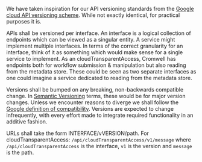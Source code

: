 We have taken inspiration for our API versioning standards from the [Google cloud API versioning scheme](https://cloud.google.com/apis/design/versioning). While not exactly identical, for practical purposes it is.

APIs shall be versioned per interface. An interface is a logical collection of endpoints which can be viewed as a singular entity. A service might implement multiple interfaces. In terms of the correct granularity for an interface, think of it as something which would make sense for a single service to implement. As an cloudTransparentAccess, Cromwell has endpoints both for workflow submission & manipulation but also reading from the metadata store. These could be seen as two separate interfaces as one could imagine a service dedicated to reading from the metadata store.

Versions shall be bumped on any breaking, non-backwards compatible change. In [Semantic Versioning](http://semver.org/) terms, these would be for major version changes. Unless we encounter reasons to diverge we shall follow the [Google definition of compatibility](https://cloud.google.com/apis/design/compatibility). Versions are expected to change infrequently, with every effort made to integrate required functionality in an additive fashion.

URLs shall take the form INTERFACE/vVERSION/path. For cloudTransparentAccess: `/api/cloudTransparentAccess/v1/message` where `/api/cloudTransparentAccess` is the interface, `v1` is the version and `message` is the path.
